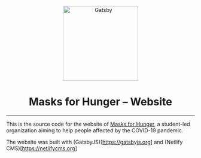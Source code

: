 <p align="center">
  <a href="https://masksforhunger.com">
    <img alt="Gatsby" src="https://masksforhunger.com/logo.svg" width="200" />
  </a>
</p>
<h1 align="center">
  Masks for Hunger – Website
</h1>

---

This is the source code for the website of [Masks for Hunger](https://masksforhunger.com), a student-led organization aiming to help people affected by the COVID-19 pandemic.

The website was built with (GatsbyJS)[https://gatsbyjs.org] and (Netlify CMS)[https://netlifycms.org]
